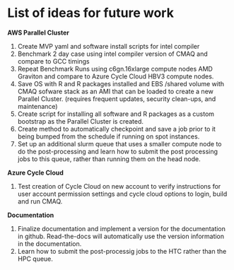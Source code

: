 # List of ideas for future work

<b>AWS Parallel Cluster</b>

1. Create MVP yaml and software install scripts for intel compiler
2. Benchmark 2 day case using intel compiler version of CMAQ and compare to GCC timings
3. Repeat Benchmark Runs using c6gn.16xlarge compute nodes AMD Graviton and compare to Azure Cycle Cloud HBV3 compute nodes.
4. Save OS with R and R packages installed and EBS /shared volume with CMAQ sofware stack as an AMI that can be loaded to create a new Parallel Cluster. (requires frequent updates, security clean-ups, and maintenance)
5. Create script for installing all software and R packages as a custom bootstrap as the Parallel Cluster is created. 
6. Create method to automatically checkpoint and save a job prior to it being bumped from the schedule if running on spot instances.
7. Set up an additional slurm queue that uses a smaller compute node to do the post-processing and learn how to submit the post processing jobs to this queue, rather than running them on the head node.


<b>Azure Cycle Cloud</b>

1. Test creation of Cycle Cloud on new account to verify instructions for user account permission settings and cycle cloud options to login, build and run CMAQ.

<b>Documentation</b>

1. Finalize documentation and implement a version for the documentation in github.  Read-the-docs will automatically use the version information in the documentation.
2. Learn how to submit the post-processig jobs to the HTC rather than the HPC queue.


